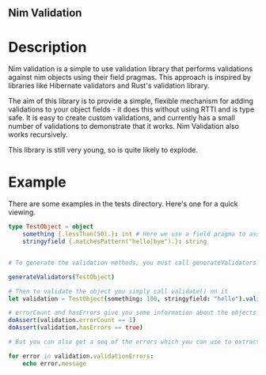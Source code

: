 ## Nim Validation

# Description
Nim validation is a simple to use validation library that performs validations against nim objects using their field pragmas. This approach is inspired by libraries like Hibernate validators and Rust's validation library.

The aim of this library is to provide a simple, flexible mechanism for adding validations to your object fields - it does this without using RTTI and is type safe. It is easy to create custom validations, and currently has a small number of validations to demonstrate that it works. Nim Validation also works recursively.

This library is still very young, so is quite likely to explode. 

# Example
There are some examples in the tests directory. Here's one for a quick viewing.

```nim
type TestObject = object
    something {.lessThan(50).}: int # Here we use a field pragma to assert that this field should be less than 50
    stringyfield {.matchesPattern("hello|bye").}: string


# To generate the validation methods, you must call generateValidators on your type:

generateValidators(TestObject) 

# Then to validate the object you simply call validate() on it
let validation = TestObject(something: 100, stringyfield: "hello").validate()

# errorCount and hasErrors give you some information about the objects
doAssert(validation.errorCount == 1)
doAssert(validation.hasErrors == true)

# But you can also get a seq of the errors which you can use to extract messages to do with the errors

for error in validation.validationErrors:
    echo error.message

```